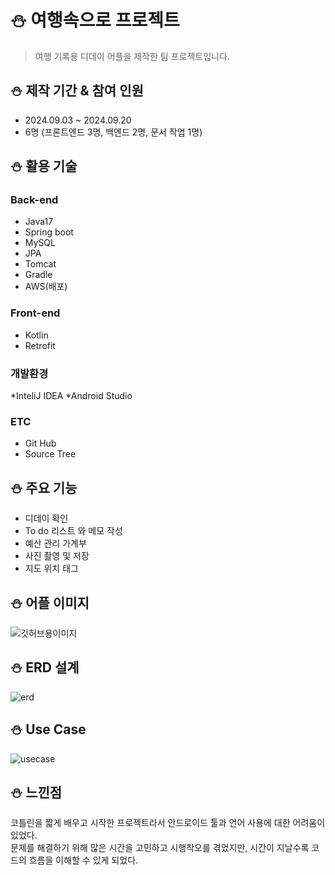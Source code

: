 # :snowman: 여행속으로 프로젝트
>여행 기록용 디데이 어플을 제작한 팀 프로젝트입니다.

## :snowman: 제작 기간 & 참여 인원
* 2024.09.03 ~ 2024.09.20
* 6명 (프론트엔드 3명, 백엔드 2명, 문서 작업 1명)
  
## :snowman: 활용 기술
### Back-end
* Java17
* Spring boot
* MySQL
* JPA
* Tomcat
* Gradle
* AWS(배포)
### Front-end
* Kotlin
* Retrofit
### 개발환경
*InteliJ IDEA
*Android Studio
### ETC
* Git Hub
* Source Tree
  
## :snowman: 주요 기능
* 디데이 확인
* To do 리스트 와 메모 작성
* 예산 관리 가계부
* 사진 촬영 및 저장
* 지도 위치 태그

## :snowman: 어플 이미지
![깃허브용이미지](https://github.com/user-attachments/assets/ae6fc2f4-9c27-4c10-b86f-cbf1f56ba909)


## :snowman: ERD 설계
![erd](https://github.com/user-attachments/assets/0ab15514-fb3a-4c79-85f3-f4193ff06482)


## :snowman: Use Case
![usecase](https://github.com/user-attachments/assets/2600885d-c431-4b71-8569-8b0b285ecb2f)


## :snowman: 느낀점
코틀린을 짧게 배우고 시작한 프로젝트라서 안드로이드 툴과 언어 사용에 대한 어려움이 있었다.<br>
문제를 해결하기 위해 많은 시간을 고민하고 시행착오를 겪었지만, 시간이 지날수록 코드의 흐름을 이해할 수 있게 되었다.<br>


